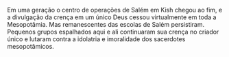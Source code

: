 ﻿Em uma geração o centro de operações de Salém em Kish chegou ao fim, e a divulgação da crença em um único Deus cessou virtualmente em toda a Mesopotâmia. Mas remanescentes das escolas de Salém persistiram. Pequenos grupos espalhados aqui e ali continuaram sua crença no criador único e lutaram contra a idolatria e imoralidade dos sacerdotes mesopotâmicos.